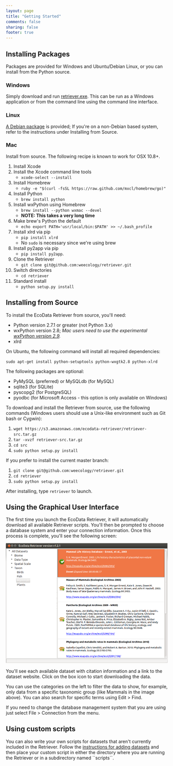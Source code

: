 ```yaml
---
layout: page
title: "Getting Started"
comments: false
sharing: false
footer: true
---
```


## Installing Packages

Packages are provided for Windows and Ubuntu/Debian Linux, or you can
install from the Python source.

### Windows

Simply download and run
[retriever.exe](https://s3.amazonaws.com/ecodata-retriever/retriever.exe).
This can be run as a Windows application or from the command line using
the command line interface.

### Linux

[A Debian
package](https://s3.amazonaws.com/ecodata-retriever/python-retriever_1.5-1_all.deb)
is provided; If you're on a non-Debian based system, refer to the
instructions under Installing from Source.

### Mac

Install from source. The following recipe is known to work for OSX 10.8+.

1. Install Xcode
2. Install the Xcode command line tools
    * ``xcode-select --install``
3. Install Homebrew
    * ``ruby -e "$(curl -fsSL https://raw.github.com/mxcl/homebrew/go)"``
4. Install Python
    * ``brew install python``
5. Install wxPython using Homebrew
    * ``brew install --python wxmac --devel``
	* **NOTE: This takes a very long time**
6. Make brew's Python the default
    * ``echo export PATH='usr/local/bin:$PATH' >> ~/.bash_profile``
7. Install xlrd via pip
    * ``pip install xlrd``
	* No ``sudo`` is necessary since we're using brew
8. Install py2app via pip
    * ``pip install py2app``.
9. Clone the Retriever
    * ``git clone git@github.com:weecology/retriever.git``
10. Switch directories
    * ``cd retriever``
11. Standard install
    * ``python setup.py install``

## Installing from Source

To install the EcoData Retriever from source, you'll need:

-   Python version 2.7.1 or greater (not Python 3.x)
-   wxPython version 2.8; *Mac users need to use the experimental
    [wxPython version
    2.9](http://www.wxpython.org/download.php#unstable).*
-   xlrd

On Ubuntu, the following command will install all required dependencies:

`sudo apt-get install python-setuptools python-wxgtk2.8 python-xlrd`

The following packages are optional:

-   PyMySQL (preferred) or MySQLdb (for MySQL)
-   sqlite3 (for SQLite)
-   pyscopg2 (for PostgreSQL)
-   pyodbc (for Microsoft Access - this option is only available on
    Windows)

To download and install the Retriever from source, use the following
commands (Windows users should use a Unix-like environment such as Git
bash or Cygwin):

1.  `wget https://s3.amazonaws.com/ecodata-retriever/retriever-src.tar.gz`
2.  `tar -xvzf retriever-src.tar.gz`
3.  `cd src`
4.  `sudo python setup.py install`

If you prefer to install the current master branch:

1.  `git clone git@github.com:weecology/retriever.git`
2.  `cd retriever`
3.  `sudo python setup.py install`

After installing, type `retriever` to launch.

## Using the Graphical User Interface

The first time you launch the EcoData Retriever, it will automatically
download all available Retriever scripts. You'll then be prompted to
choose a database system and enter your connection information. Once
this process is complete, you'll see the following screen:

![EcoData Retriever GUI](images/figure1.png)

You'll see each available dataset with citation information and a link
to the dataset website. Click on the box icon to start downloading the
data.

You can use the categories on the left to filter the data to show, for
example, only data from a specific taxonomic group (like Mammals in the
image above). You can also search for specific terms using Edit \> Find.

If you need to change the database management system that you are using
just select File \> Connection from the menu.

## Using custom scripts

You can also write your own scripts for datasets that aren't currently
included in the Retriever. Follow the [instructions for adding
datasets](scripting.html) and then place your custom script in either
the directory where you are running the Retriever or in a subdirectory
named \`\`scripts\`\`.
